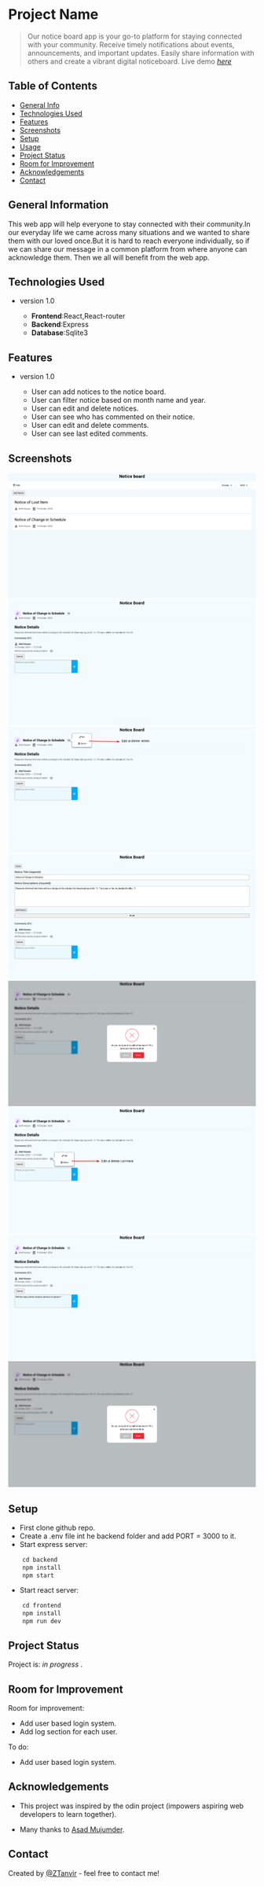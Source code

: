 # Project Name

> Our notice board app is your go-to platform for staying connected with your community. Receive timely notifications about events, announcements, and important updates. Easily share information with others and create a vibrant digital noticeboard.
> Live demo [_here_](https://www.example.com)

## Table of Contents

- [General Info](#general-information)
- [Technologies Used](#technologies-used)
- [Features](#features)
- [Screenshots](#screenshots)
- [Setup](#setup)
- [Usage](#usage)
- [Project Status](#project-status)
- [Room for Improvement](#room-for-improvement)
- [Acknowledgements](#acknowledgements)
- [Contact](#contact)

## General Information

This web app will help everyone to stay connected with their community.In our everyday life we came across many situations and we wanted to share them with our loved once.But it is hard to reach everyone individually, so if we can share our message in a common platform from where anyone can acknowledge them.
Then we all will benefit from the web app.

## Technologies Used

- version 1.0

  - **Frontend**:React,React-router
  - **Backend**:Express
  - **Database**:Sqlite3

## Features

- version 1.0

  - User can add notices to the notice board.
  - User can filter notice based on month name and year.
  - User can edit and delete notices.
  - User can see who has commented on their notice.
  - User can edit and delete comments.
  - User can see last edited comments.

## Screenshots

![Notice board Landing page](./Screenshoot/NoticeBoardHome.png)
![Notice board notice details](./Screenshoot/NoticeDetails.png)
![Edit or delete notice](./Screenshoot/NoticeBoardEditOrDelete.png)
![Edit notice](./Screenshoot/NoticeBoardEdit.png)
![Delete notice](./Screenshoot/NoticeBoardDelete.png)
![Edit or delete comment](./Screenshoot/NoticeBoardEditOrDeleteComment.png)
![Edit comment](./Screenshoot/NoticeBoardEditComment.png)
![Delete comment](./Screenshoot/NoticeBoardDelete.png)

## Setup

- First clone github repo.
- Create a .env file int he backend folder and add PORT = 3000 to it.
- Start express server:

```
    cd backend
    npm install
    npm start
```

- Start react server:

```
    cd frontend
    npm install
    npm run dev
```

## Project Status

Project is: _in progress_ .

## Room for Improvement

Room for improvement:

- Add user based login system.
- Add log section for each user.

To do:

- Add user based login system.

## Acknowledgements

- This project was inspired by the odin project (impowers aspiring web developers to learn together).

- Many thanks to [Asad Mujumder](https://github.com/Asad13).

## Contact

Created by [@ZTanvir](https://github.com/ZTanvir) - feel free to contact me!
